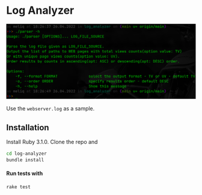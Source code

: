# Log Analyzer

![](/screenshots/help-message.png?raw=true "Log Analyzer")<br/>

Use the `webserver.log` as a sample.

## Installation

Install Ruby 3.1.0. Clone the repo and

```bash
cd log-analyzer
bundle install
```

#### Run tests with
```bash
rake test
```
